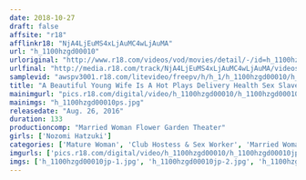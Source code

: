 ```yaml
---
date: 2018-10-27
draft: false
affsite: "r18"
afflinkr18: "NjA4LjEuMS4xLjAuMC4wLjAuMA"
url: "h_1100hzgd00010"
urloriginal: "http://www.r18.com/videos/vod/movies/detail/-/id=h_1100hzgd00010"
urlfinal: "http://media.r18.com/track/NjA4LjEuMS4xLjAuMC4wLjAuMA/videos/vod/movies/detail/-/id=h_1100hzgd00010"
samplevid: "awspv3001.r18.com/litevideo/freepv/h/h_1/h_1100hzgd00010/h_1100hzgd00010_dmb_w.mp4"
title: "A Beautiful Young Wife Is A Hot Plays Delivery Health Sex Slave Nozomi Hazuki"
mainimgurl: "pics.r18.com/digital/video/h_1100hzgd00010/h_1100hzgd00010ps.jpg"
mainimgs: "h_1100hzgd00010ps.jpg"
releasedate: "Aug. 26, 2016"
duration: 133
productioncomp: "Married Woman Flower Garden Theater"
girls: ['Nozomi Hatzuki']
categories: ['Mature Woman', 'Club Hostess & Sex Worker', 'Married Woman', 'Featured Actress', 'Training', 'Creampie', 'Hi-Def']
imgurls: ['pics.r18.com/digital/video/h_1100hzgd00010/h_1100hzgd00010jp-1.jpg', 'pics.r18.com/digital/video/h_1100hzgd00010/h_1100hzgd00010jp-2.jpg', 'pics.r18.com/digital/video/h_1100hzgd00010/h_1100hzgd00010jp-3.jpg', 'pics.r18.com/digital/video/h_1100hzgd00010/h_1100hzgd00010jp-4.jpg', 'pics.r18.com/digital/video/h_1100hzgd00010/h_1100hzgd00010jp-5.jpg', 'pics.r18.com/digital/video/h_1100hzgd00010/h_1100hzgd00010jp-6.jpg', 'pics.r18.com/digital/video/h_1100hzgd00010/h_1100hzgd00010jp-7.jpg', 'pics.r18.com/digital/video/h_1100hzgd00010/h_1100hzgd00010jp-8.jpg', 'pics.r18.com/digital/video/h_1100hzgd00010/h_1100hzgd00010jp-9.jpg', 'pics.r18.com/digital/video/h_1100hzgd00010/h_1100hzgd00010jp-10.jpg', 'pics.r18.com/digital/video/h_1100hzgd00010/h_1100hzgd00010jp-11.jpg', 'pics.r18.com/digital/video/h_1100hzgd00010/h_1100hzgd00010jp-12.jpg', 'pics.r18.com/digital/video/h_1100hzgd00010/h_1100hzgd00010jp-13.jpg', 'pics.r18.com/digital/video/h_1100hzgd00010/h_1100hzgd00010jp-14.jpg', 'pics.r18.com/digital/video/h_1100hzgd00010/h_1100hzgd00010jp-15.jpg', 'pics.r18.com/digital/video/h_1100hzgd00010/h_1100hzgd00010jp-16.jpg', 'pics.r18.com/digital/video/h_1100hzgd00010/h_1100hzgd00010jp-17.jpg', 'pics.r18.com/digital/video/h_1100hzgd00010/h_1100hzgd00010jp-18.jpg', 'pics.r18.com/digital/video/h_1100hzgd00010/h_1100hzgd00010jp-19.jpg', 'pics.r18.com/digital/video/h_1100hzgd00010/h_1100hzgd00010jp-20.jpg']
imgs: ['h_1100hzgd00010jp-1.jpg', 'h_1100hzgd00010jp-2.jpg', 'h_1100hzgd00010jp-3.jpg', 'h_1100hzgd00010jp-4.jpg', 'h_1100hzgd00010jp-5.jpg', 'h_1100hzgd00010jp-6.jpg', 'h_1100hzgd00010jp-7.jpg', 'h_1100hzgd00010jp-8.jpg', 'h_1100hzgd00010jp-9.jpg', 'h_1100hzgd00010jp-10.jpg', 'h_1100hzgd00010jp-11.jpg', 'h_1100hzgd00010jp-12.jpg', 'h_1100hzgd00010jp-13.jpg', 'h_1100hzgd00010jp-14.jpg', 'h_1100hzgd00010jp-15.jpg', 'h_1100hzgd00010jp-16.jpg', 'h_1100hzgd00010jp-17.jpg', 'h_1100hzgd00010jp-18.jpg', 'h_1100hzgd00010jp-19.jpg', 'h_1100hzgd00010jp-20.jpg']
---
```

